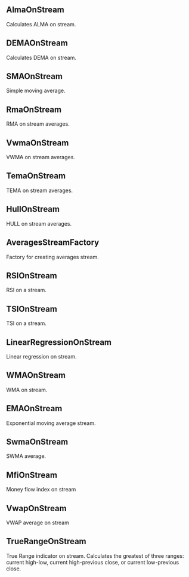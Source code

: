 ## AlmaOnStream

Calculates ALMA on stream.

## DEMAOnStream

Calculates DEMA on stream.

## SMAOnStream

Simple moving average.

## RmaOnStream

RMA on stream averages.

## VwmaOnStream

VWMA on stream averages.

## TemaOnStream

TEMA on stream averages.

## HullOnStream

HULL on stream averages.

## AveragesStreamFactory

Factory for creating averages stream.

## RSIOnStream

RSI on a stream.

## TSIOnStream

TSI on a stream.

## LinearRegressionOnStream

Linear regression on stream.

## WMAOnStream

WMA on stream.

## EMAOnStream

Exponential moving average stream.

## SwmaOnStream

SWMA average.

## MfiOnStream

Money flow index on stream

## VwapOnStream

VWAP average on stream

## TrueRangeOnStream

True Range indicator on stream. Calculates the greatest of three ranges: current high-low, current high-previous close, or current low-previous close.